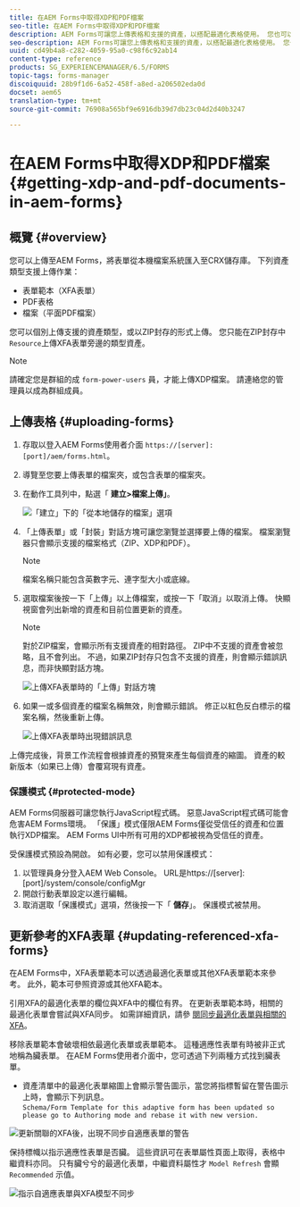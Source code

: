 ```yaml
---
title: 在AEM Forms中取得XDP和PDF檔案
seo-title: 在AEM Forms中取得XDP和PDF檔案
description: AEM Forms可讓您上傳表格和支援的資產，以搭配最適化表格使用。 您也可以將表單和相關資源批量上傳為ZIP。
seo-description: AEM Forms可讓您上傳表格和支援的資產，以搭配最適化表格使用。 您也可以將表單和相關資源批量上傳為ZIP。
uuid: cd49b4a8-c282-4059-95a0-c98f6c92ab14
content-type: reference
products: SG_EXPERIENCEMANAGER/6.5/FORMS
topic-tags: forms-manager
discoiquuid: 28b9f1d6-6a52-458f-a8ed-a206502eda0d
docset: aem65
translation-type: tm+mt
source-git-commit: 76908a565bf9e6916db39d7db23c04d2d40b3247

---
```



# 在AEM Forms中取得XDP和PDF檔案{#getting-xdp-and-pdf-documents-in-aem-forms}

## 概覽 {#overview}

您可以上傳至AEM Forms，將表單從本機檔案系統匯入至CRX儲存庫。 下列資產類型支援上傳作業：

* 表單範本（XFA表單）
* PDF表格
* 檔案（平面PDF檔案）

您可以個別上傳支援的資產類型，或以ZIP封存的形式上傳。 您只能在ZIP封存中 `Resource`上傳XFA表單旁邊的類型資產。

>[!NOTE]
>
>請確定您是群組的成 `form-power-users` 員，才能上傳XDP檔案。 請連絡您的管理員以成為群組成員。

## 上傳表格 {#uploading-forms}

1. 存取以登入AEM Forms使用者介面 `https://[server]:[port]/aem/forms.html`。
1. 導覽至您要上傳表單的檔案夾，或包含表單的檔案夾。
1. 在動作工具列中，點選「 **建立>檔案上傳」**。

   ![「建立」下的「從本地儲存的檔案」選項](assets/step.png)

1. 「上傳表單」或「封裝」對話方塊可讓您瀏覽並選擇要上傳的檔案。 檔案瀏覽器只會顯示支援的檔案格式（ZIP、XDP和PDF）。

   >[!NOTE]
   >
   >檔案名稱只能包含英數字元、連字型大小或底線。

1. 選取檔案後按一下「上傳」以上傳檔案，或按一下「取消」以取消上傳。 快顯視窗會列出新增的資產和目前位置更新的資產。

   >[!NOTE]
   >
   >對於ZIP檔案，會顯示所有支援資產的相對路徑。 ZIP中不支援的資產會被忽略，且不會列出。 不過，如果ZIP封存只包含不支援的資產，則會顯示錯誤訊息，而非快顯對話方塊。

   ![上傳XFA表單時的「上傳」對話方塊](assets/upload-scr.png)

1. 如果一或多個資產的檔案名稱無效，則會顯示錯誤。 修正以紅色反白標示的檔案名稱，然後重新上傳。

   ![上傳XFA表單時出現錯誤訊息](assets/upload-scr-err.png)

上傳完成後，背景工作流程會根據資產的預覽來產生每個資產的縮圖。 資產的較新版本（如果已上傳）會覆寫現有資產。

### 保護模式 {#protected-mode}

AEM Forms伺服器可讓您執行JavaScript程式碼。 惡意JavaScript程式碼可能會危害AEM Forms環境。 「保護」模式僅限AEM Forms僅從受信任的資產和位置執行XDP檔案。 AEM Forms UI中所有可用的XDP都被視為受信任的資產。

受保護模式預設為開啟。 如有必要，您可以禁用保護模式：

1. 以管理員身分登入AEM Web Console。 URL是https://[server]:[port]/system/console/configMgr
1. 開啟行動表單設定以進行編輯。
1. 取消選取「保護模式」選項，然後按一下「 **儲存**」。 保護模式被禁用。

## 更新參考的XFA表單 {#updating-referenced-xfa-forms}

在AEM Forms中，XFA表單範本可以透過最適化表單或其他XFA表單範本來參考。 此外，範本可參照資源或其他XFA範本。

引用XFA的最適化表單的欄位與XFA中的欄位有界。 在更新表單範本時，相關的最適化表單會嘗試與XFA同步。 如需詳細資訊，請參 [閱同步最適化表單與相關的XFA](../../forms/using/synchronizing-adaptive-forms-xfa.md)。

移除表單範本會破壞相依最適化表單或表單範本。 這種適應性表單有時被非正式地稱為臟表單。 在AEM Forms使用者介面中，您可透過下列兩種方式找到臟表單。

* 資產清單中的最適化表單縮圖上會顯示警告圖示，當您將指標暫留在警告圖示上時，會顯示下列訊息。\
   `Schema/Form Template for this adaptive form has been updated so please go to Authoring mode and rebase it with new version.`

![更新關聯的XFA後，出現不同步自適應表單的警告](assets/dirtyaf.png)

保持標幟以指示適應性表單是否臟。 這些資訊可在表單屬性頁面上取得，表格中繼資料亦同。 只有臟兮兮的最適化表單，中繼資料屬性才 `Model Refresh` 會顯 `Recommended` 示值。

![指示自適應表單與XFA模型不同步](assets/model-refresh.png)

